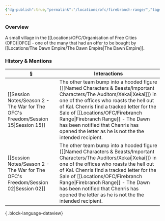 ```yaml
---
{"dg-publish":true,"permalink":"/locations/ofc/firebranch-range/","tags":["Discovered"],"updated":"2025-07-31T14:15:45.120+01:00"}
---
```


### Overview
A small village in the [[Locations/OFC/Organisation of Free Cities (OFC)\|OFC]] - one of the many that had an offer to be bought by [[Locations/The Dawn Empire/The Dawn Empire\|The Dawn Empire]].

### History & Mentions
| §                                                                                    | Interactions                                                                                                                                                                                                                                                                            |
| ------------------------------------------------------------------------------------ | --------------------------------------------------------------------------------------------------------------------------------------------------------------------------------------------------------------------------------------------------------------------------------------- |
| [[Session Notes/Season 2 - The War for The OFC's Freedom/Session 15\|Session 15]] | The other team bump into a hooded figure ([[Named Characters & Beasts/Important Characters/The Auditors/Xekai\|Xekai]]) in one of the offices who roasts the hell out of Kal. Chenris find a tracked letter for the Sale of [[Locations/OFC/Firebranch Range\|Firebranch Range]] - The Dawn has been notified that Chenris has opened the letter as he is not the  the intended recipient. |
| [[Session Notes/Season 2 - The War for The OFC's Freedom/Session 02\|Session 02]] | The other team bump into a hooded figure ([[Named Characters & Beasts/Important Characters/The Auditors/Xekai\|Xekai]]) in one of the offices who roasts the hell out of Kal. Chenris find a tracked letter for the Sale of [[Locations/OFC/Firebranch Range\|Firebranch Range]] - The Dawn has been notified that Chenris has opened the letter as he is not the  the intended recipient. |

{ .block-language-dataview}